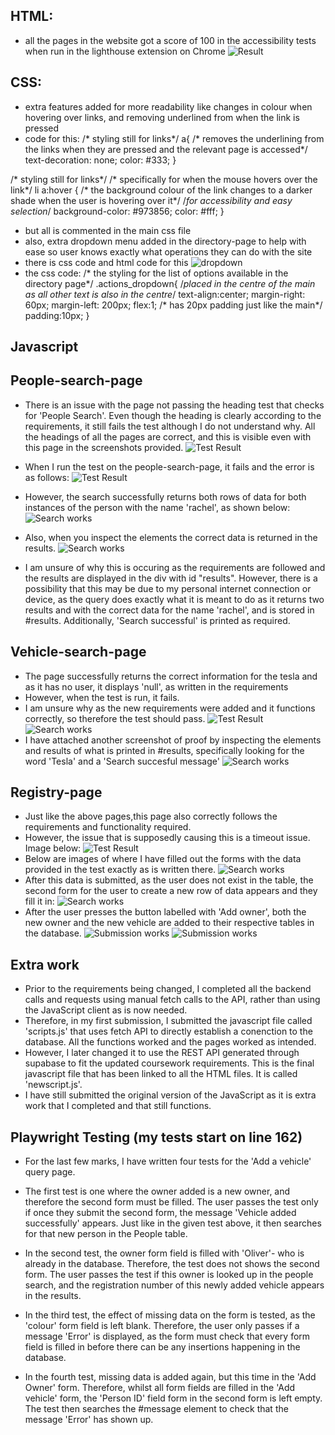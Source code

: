 ## HTML:
- all the pages in the website got a score of 100 in the accessibility tests when run in the lighthouse extension on Chrome
![Result](lighthouse-result.png)

## CSS:
- extra features added for more readability like changes in colour when hovering over links, and removing underlined from when the link is pressed
- code for this:
/* styling still for links*/
a{
    /* removes the underlining from the links when they are pressed and the relevant page is accessed*/
    text-decoration: none;
    color: #333;
}

/* styling still for links*/
/* specifically for when the mouse hovers over the link*/
li a:hover {
    /* the background colour of the link changes to a darker shade when the user is hovering over it*/
    /*for accessibility and easy selection*/
    background-color: #973856; 
    color: #fff;
}

- but all is commented in the main css file
- also, extra dropdown menu added in the directory-page to help with ease so user knows exactly what operations they can do with the site
- there is css code and html code for this
![dropdown](dropdown.png)
- the css code:
/* the styling for the list of options available in the directory page*/
.actions_dropdown{
    /*placed in the centre of the main as all other text is also in the centre*/
    text-align:center;
    margin-right: 60px; 
    margin-left: 200px;
    flex:1;
    /* has 20px padding just like the main*/
    padding:10px;
}


## Javascript

## People-search-page
- There is an issue with the page not passing the heading test that checks for 'People Search'. Even though the heading is clearly according to the requirements, it still fails the test although I do not understand why. All the headings of all the pages are correct, and this is visible even with this page in the screenshots provided.
![Test Result](people-heading.png)

- When I run the test on the people-search-page, it fails and the error is as follows:
![Test Result](people-search-result.png)
- However, the search successfully returns both rows of data for both instances of the person with the name 'rachel', as shown below:
![Search works](people-search-test.png)
- Also, when you inspect the elements the correct data is returned in the results.
![Search works](people-search-proof.png)
- I am unsure of why this is occuring as the requirements are followed and the results are displayed in the div with id "results". However, there is a possibility that this may be due to my personal internet connection or device, as the query does exactly what it is meant to do as it returns two results and with the correct data for the name 'rachel', and is stored in #results. Additionally, 'Search successful' is printed as required.

## Vehicle-search-page
- The page successfully returns the correct information for the tesla and as it has no user, it displays 'null', as written in the requirements
- However, when the test is run, it fails.
- I am unsure why as the new requirements were added and it functions correctly, so therefore the test should pass.
![Test Result](search-vehicle-result.png)
![Search works](search-vehicle-test.png)
- I have attached another screenshot of proof by inspecting the elements and results of what is printed in #results, specifically looking for the word 'Tesla' and a 'Search succesful message'
![Search works](search-vehicle-works.png)

## Registry-page
- Just like the above pages,this page also correctly follows the requirements and functionality required.
- However, the issue that is supposedly causing this is a timeout issue. Image below:
![Test Result](registry-result.png)
- Below are images of where I have filled out the forms with the data provided in the test exactly as is written there.
![Search works](registry-cardetails.png)
- After this data is submitted, as the user does not exist in the table, the second form for the user to create a new row of data appears and they fill it in:
![Search works](registry-persondetails.png)
- After the user presses the button labelled with 'Add owner', both the new owner and the new vehicle are added to their respective tables in the database.
![Submission works](newperson.png)
![Submission works](newvehicle.png)

## Extra work
- Prior to the requirements being changed, I completed all the backend calls and requests using manual fetch calls to the API, rather than using the JavaScript client as is now needed.
- Therefore, in my first submission, I submitted the javascript file called 'scripts.js' that uses fetch API to directly establish a conenction to the database. All the functions worked and the pages worked as intended.
- However, I later changed it to use the REST API generated through supabase to fit the updated coursework requirements. This is the final javascript file that has been linked to all the HTML files. It is called 'newscript.js'.
- I have still submitted the original version of the JavaScript as it is extra work that I completed and that still functions.

## Playwright Testing (my tests start on line 162)
- For the last few marks, I have written four tests for the 'Add a vehicle' query page.
- The first test is one where the owner added is a new owner, and therefore the second form must be filled. The user passes the test only if once they submit the second form, the message 'Vehicle added successfully' appears. Just like in the given test above, it then searches for that new person in the People table.

- In the second test, the owner form field is filled with 'Oliver'- who is already in the database. Therefore, the test does not shows the second form. The user passes the test if this owner is looked up in the people search, and the registration number of this newly added vehicle appears in the results.

- In the third test, the effect of missing data on the form is tested, as the 'colour' form field is left blank. Therefore, the user only passes if a message 'Error' is displayed, as the form must check that every form field is filled in before there can be any insertions happening in the database.

- In the fourth test, missing data is added again, but this time in the 'Add Owner' form. Therefore, whilst all form fields are filled in the 'Add vehicle' form, the 'Person ID'  field form in the second form is left empty. The test then searches the #message element to check that the message 'Error' has shown up.